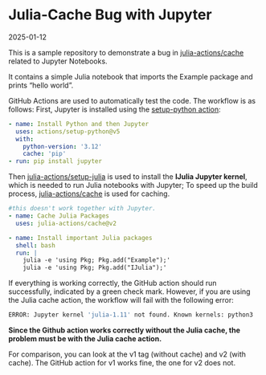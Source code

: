 # Julia-Cache Bug with Jupyter
2025-01-12

This is a sample repository to demonstrate a bug in
[julia-actions/cache](https://github.com/julia-actions/cache) related to
Jupyter Notebooks.

It contains a simple Julia notebook that imports the Example package and
prints “hello world”.

GitHub Actions are used to automatically test the code. The workflow is
as follows: First, Jupyter is installed using the [setup-python
action](https://github.com/actions/setup-python):

``` yaml
- name: Install Python and then Jupyter
  uses: actions/setup-python@v5
  with:
    python-version: '3.12'
    cache: 'pip'
- run: pip install jupyter
```

Then
[julia-actions/setup-julia](https://github.com/julia-actions/setup-julia)
is used to install the **IJulia Jupyter kernel**, which is needed to run
Julia notebooks with Jupyter; To speed up the build process,
[julia-actions/cache](https://github.com/julia-actions/cache) is used
for caching.

``` yaml
#this doesn't work together with Jupyter.
- name: Cache Julia Packages
  uses: julia-actions/cache@v2

- name: Install important Julia packages
  shell: bash
  run: |
    julia -e 'using Pkg; Pkg.add("Example");'
    julia -e 'using Pkg; Pkg.add("IJulia");'
```

If everything is working correctly, the GitHub action should run
successfully, indicated by a green check mark. However, if you are using
the Julia cache action, the workflow will fail with the following error:

``` bash
ERROR: Jupyter kernel 'julia-1.11' not found. Known kernels: python3
```

**Since the Github action works correctly without the Julia cache, the
problem must be with the Julia cache action.**

For comparison, you can look at the v1 tag (without cache) and v2 (with
cache). The GitHub action for v1 works fine, the one for v2 does not.
